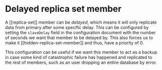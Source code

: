 # Delayed replica set member
A [[replica-set]] member can be *delayed*, which means it will only replicate data from primary after some specific delay. This can be configured by setting the `slaveDelay` field in the configuration document with the number of seconds we want that member to be delayed by. This also forces us to make it [[hidden-replica-set-member]] and thus, have a priority of 0.

This configuration can be useful if we want this member to act as a backup in case some kind of catastrophic failure has happened and replicated to the rest of members, such as an user dropping an entire database by error.
